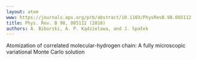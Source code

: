 ```yaml
---
layout: atom
www: https://journals.aps.org/prb/abstract/10.1103/PhysRevB.98.085112
title: Phys. Rev. B 98, 085112 (2018)
authors: A. Biborski, A. P. Kądzielawa, and J. Spałek
---
```

Atomization of correlated molecular-hydrogen chain: A fully microscopic variational Monte Carlo solution
